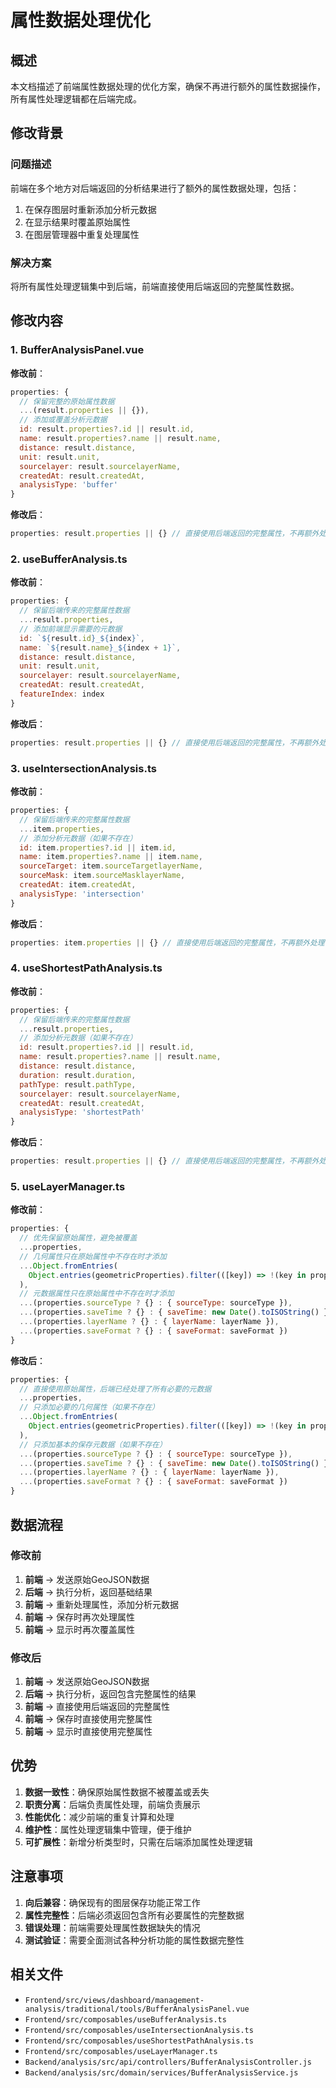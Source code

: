 # 属性数据处理优化

## 概述

本文档描述了前端属性数据处理的优化方案，确保不再进行额外的属性数据操作，所有属性处理逻辑都在后端完成。

## 修改背景

### 问题描述
前端在多个地方对后端返回的分析结果进行了额外的属性数据处理，包括：
1. 在保存图层时重新添加分析元数据
2. 在显示结果时覆盖原始属性
3. 在图层管理器中重复处理属性

### 解决方案
将所有属性处理逻辑集中到后端，前端直接使用后端返回的完整属性数据。

## 修改内容

### 1. BufferAnalysisPanel.vue

**修改前**：
```javascript
properties: { 
  // 保留完整的原始属性数据
  ...(result.properties || {}),
  // 添加或覆盖分析元数据
  id: result.properties?.id || result.id, 
  name: result.properties?.name || result.name, 
  distance: result.distance,
  unit: result.unit,
  sourcelayer: result.sourcelayerName,
  createdAt: result.createdAt,
  analysisType: 'buffer'
}
```

**修改后**：
```javascript
properties: result.properties || {} // 直接使用后端返回的完整属性，不再额外处理
```

### 2. useBufferAnalysis.ts

**修改前**：
```javascript
properties: {
  // 保留后端传来的完整属性数据
  ...result.properties,
  // 添加前端显示需要的元数据
  id: `${result.id}_${index}`,
  name: `${result.name}_${index + 1}`,
  distance: result.distance,
  unit: result.unit,
  sourcelayer: result.sourcelayerName,
  createdAt: result.createdAt,
  featureIndex: index
}
```

**修改后**：
```javascript
properties: result.properties || {} // 直接使用后端返回的完整属性，不再额外处理
```

### 3. useIntersectionAnalysis.ts

**修改前**：
```javascript
properties: { 
  // 保留后端传来的完整属性数据
  ...item.properties,
  // 添加分析元数据（如果不存在）
  id: item.properties?.id || item.id, 
  name: item.properties?.name || item.name, 
  sourceTarget: item.sourceTargetlayerName, 
  sourceMask: item.sourceMasklayerName, 
  createdAt: item.createdAt,
  analysisType: 'intersection'
}
```

**修改后**：
```javascript
properties: item.properties || {} // 直接使用后端返回的完整属性，不再额外处理
```

### 4. useShortestPathAnalysis.ts

**修改前**：
```javascript
properties: {
  // 保留后端传来的完整属性数据
  ...result.properties,
  // 添加分析元数据（如果不存在）
  id: result.properties?.id || result.id,
  name: result.properties?.name || result.name,
  distance: result.distance,
  duration: result.duration,
  pathType: result.pathType,
  sourcelayer: result.sourcelayerName,
  createdAt: result.createdAt,
  analysisType: 'shortestPath'
}
```

**修改后**：
```javascript
properties: result.properties || {} // 直接使用后端返回的完整属性，不再额外处理
```

### 5. useLayerManager.ts

**修改前**：
```javascript
properties: {
  // 优先保留原始属性，避免被覆盖
  ...properties,
  // 几何属性只在原始属性中不存在时才添加
  ...Object.fromEntries(
    Object.entries(geometricProperties).filter(([key]) => !(key in properties))
  ),
  // 元数据属性只在原始属性中不存在时才添加
  ...(properties.sourceType ? {} : { sourceType: sourceType }),
  ...(properties.saveTime ? {} : { saveTime: new Date().toISOString() }),
  ...(properties.layerName ? {} : { layerName: layerName }),
  ...(properties.saveFormat ? {} : { saveFormat: saveFormat })
}
```

**修改后**：
```javascript
properties: {
  // 直接使用原始属性，后端已经处理了所有必要的元数据
  ...properties,
  // 只添加必要的几何属性（如果不存在）
  ...Object.fromEntries(
    Object.entries(geometricProperties).filter(([key]) => !(key in properties))
  ),
  // 只添加基本的保存元数据（如果不存在）
  ...(properties.sourceType ? {} : { sourceType: sourceType }),
  ...(properties.saveTime ? {} : { saveTime: new Date().toISOString() }),
  ...(properties.layerName ? {} : { layerName: layerName }),
  ...(properties.saveFormat ? {} : { saveFormat: saveFormat })
}
```

## 数据流程

### 修改前
1. **前端** → 发送原始GeoJSON数据
2. **后端** → 执行分析，返回基础结果
3. **前端** → 重新处理属性，添加分析元数据
4. **前端** → 保存时再次处理属性
5. **前端** → 显示时再次覆盖属性

### 修改后
1. **前端** → 发送原始GeoJSON数据
2. **后端** → 执行分析，返回包含完整属性的结果
3. **前端** → 直接使用后端返回的完整属性
4. **前端** → 保存时直接使用完整属性
5. **前端** → 显示时直接使用完整属性

## 优势

1. **数据一致性**：确保原始属性数据不被覆盖或丢失
2. **职责分离**：后端负责属性处理，前端负责展示
3. **性能优化**：减少前端的重复计算和处理
4. **维护性**：属性处理逻辑集中管理，便于维护
5. **可扩展性**：新增分析类型时，只需在后端添加属性处理逻辑

## 注意事项

1. **向后兼容**：确保现有的图层保存功能正常工作
2. **属性完整性**：后端必须返回包含所有必要属性的完整数据
3. **错误处理**：前端需要处理属性数据缺失的情况
4. **测试验证**：需要全面测试各种分析功能的属性数据完整性

## 相关文件

- `Frontend/src/views/dashboard/management-analysis/traditional/tools/BufferAnalysisPanel.vue`
- `Frontend/src/composables/useBufferAnalysis.ts`
- `Frontend/src/composables/useIntersectionAnalysis.ts`
- `Frontend/src/composables/useShortestPathAnalysis.ts`
- `Frontend/src/composables/useLayerManager.ts`
- `Backend/analysis/src/api/controllers/BufferAnalysisController.js`
- `Backend/analysis/src/domain/services/BufferAnalysisService.js`
